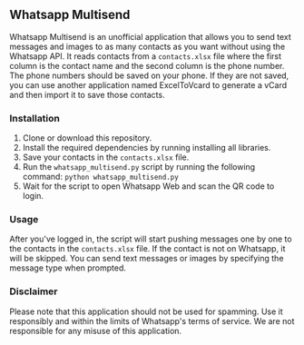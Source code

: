 ## Whatsapp Multisend

Whatsapp Multisend is an unofficial application that allows you to send text messages and images to as many contacts as you want without using the Whatsapp API. It reads contacts from a `contacts.xlsx` file where the first column is the contact name and the second column is the phone number. The phone numbers should be saved on your phone. If they are not saved, you can use another application named ExcelToVcard to generate a vCard and then import it to save those contacts.

### Installation

1. Clone or download this repository.
2. Install the required dependencies by running installing all libraries.
3. Save your contacts in the `contacts.xlsx` file.
4. Run the `whatsapp_multisend.py` script by running the following command:
```python whatsapp_multisend.py```
5. Wait for the script to open Whatsapp Web and scan the QR code to login.

### Usage

After you've logged in, the script will start pushing messages one by one to the contacts in the `contacts.xlsx` file. If the contact is not on Whatsapp, it will be skipped. You can send text messages or images by specifying the message type when prompted.

### Disclaimer

Please note that this application should not be used for spamming. Use it responsibly and within the limits of Whatsapp's terms of service. We are not responsible for any misuse of this application.

